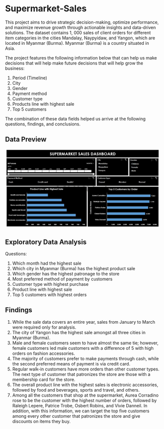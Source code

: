 # Supermarket-Sales
This project aims to drive strategic decision-making, optimize performance, and maximize revenue growth through actionable insights and data-driven solutions. The dataset contains 1, 000 sales of client orders for different item categories in the cities Mandalay, Naypyidaw, and Yangon, which are located in Myanmar (Burma). Myanmar (Burma) is a country situated in Asia.

The project features the following information below that can help us make decisions that will help make future decisions that will help grow the business:
1.	Period  (Timeline)
2.	City
3.	Gender
4.	Payment method
5.	Customer type
6.	Products line with highest sale
7.	Top 5 customers

The combination of these data fields helped us arrive at the following questions, findings, and conclusions.

## Data Preview
![dashboard-preview](https://github.com/davidadabao/Supermarket-Sales/blob/main/Supermarket%20Sales.jpg)

## Exploratory Data Analysis
Questions:
1.	Which month had the highest sale
2.	Which city in Myanmar (Burma) has the highest product sale
3.	Which gender has the highest patronage to the store
4.	Most preferred method of payment by customers
5.	Customer type with highest purchase
6.	Product line with highest sale
7.	Top 5 customers with highest orders

## Findings
1.	While the sale data covers an entire year, sales from January to March were required only for analysis.
2.	The city of Yangon has the highest sale amongst all three cities in Myanmar (Burma).
3.	Male and female customers seem to have almost the same tie; however, female customers led male customers with a difference of 5 with high orders on fashion accessories.
4.	The majority of customers prefer to make payments through cash, while the second preferred means of payment is via credit card.
5.	Regular walk-in customers have more orders than other customer types. The next type of customer that patronizes the store are those with a membership card for the store.
6.	The overall product line with the highest sales is electronic accessories, followed by food and beverages, sports and travel, and others.
7.	Among all the customers that shop at the supermarket, Aurea Corradino rose to be the customer with the highest number of orders, followed by Raleigh Lepere, Patrice Trobe, Osbert Robins, and Vivie Danneil. In addition, with this information, we can target the top five customers among every other customer that patronizes the store and give discounts on items they buy.

